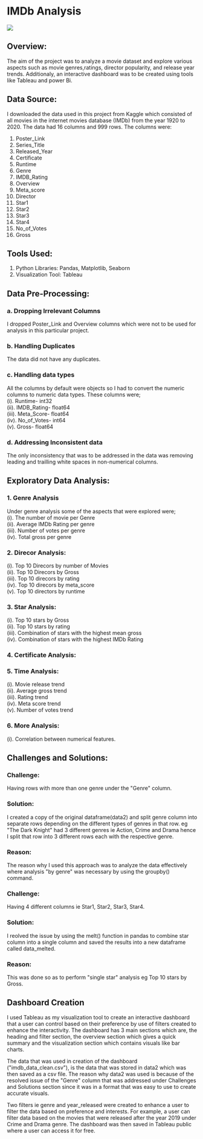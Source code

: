 # IMDb Analysis
![](https://github.com/MorganTheAnalyst/Movie_Data_Analysis/blob/master/Images/Theme.jpg)
## Overview:
The aim of the project was to analyze a movie dataset and explore various aspects such as movie genres,ratings, director popularity, and release year trends. Additionaly, an interactive dashboard was to be created using tools like Tableau and power Bi.

## Data Source:
I downloaded the data used in this project from Kaggle which consisted of all movies in the internet movies database (IMDb) from the year 1920 to 2020. The data had 16 columns and 999 rows. The columns were:
1. Poster_Link
2. Series_Title
3. Released_Year	
4. Certificate	
5. Runtime	
6. Genre	
7. IMDB_Rating	
8. Overview	
9. Meta_score	
10. Director	
11. Star1	
12. Star2	
13. Star3	
14. Star4	
15. No_of_Votes	
16. Gross

## Tools Used:
1. Python Libraries: Pandas, Matplotlib, Seaborn
2. Visualization Tool: Tableau

## Data Pre-Processing:
### a. Dropping Irrelevant Columns
I dropped Poster_Link and Overview columns which were not to be used for analysis in this particular project.

### b.  Handling Duplicates
The data did not have any duplicates.

### c. Handling data types
All the columns by default were objects so I had to convert the numeric columns to numeric data types. These columns were; <br>
(i). Runtime- int32 </br>
(ii). IMDB_Rating- float64 </br>
(iii). Meta_Score- float64 </br>
(iv). No_of_Votes- int64 </br>
(v). Gross- float64 </br>

### d. Addressing Inconsistent data
The only inconsistency that was to be addressed in the data was removing leading and trailling white spaces in non-numerical columns.

## Exploratory Data Analysis:
### 1. Genre  Analysis
Under genre analysis some of the aspects that were explored were; <br>
(i). The number of movie per Genre <br>
(ii). Average IMDb Rating per genre <br>
(iii). Number of votes per genre <br>
(iv). Total gross per genre <br>

### 2. Direcor Analysis:
(i). Top 10 Direcors by number of Movies <br>
(ii). Top 10 Direcors by Gross <br>
(iii). Top 10 direcors by rating <br>
(iv). Top 10 direcors by meta_score <br>
(v). Top 10 directors by runtime <br>

### 3. Star Analysis:
(i). Top 10 stars by Gross <br>
(ii). Top 10 stars by rating <br>
(iii). Combination of stars with the highest mean gross <br>
(iv). Combination of stars with the highest IMDb Rating <br>

### 4. Certificate Analysis:
### 5. Time Analysis:
(i). Movie release trend <br>
(ii). Average gross trend <br>
(iii). Rating trend <br>
(iv). Meta score trend <br>
(v). Number of votes trend <br>

### 6. More Analysis:
(i). Correlation  between numerical features.

## Challenges and Solutions:

### Challenge: 
Having rows with more than one genre under the "Genre" column.
### Solution:
I created a copy of the original dataframe(data2) and split genre column into separate rows depending on the different types of genres in that  row. eg "The Dark Knight" had 3 different genres ie Action, Crime and Drama hence I split that row into 3 different rows each with the respective genre.
### Reason:
The reason why I used this approach was to analyze the data effectively where analysis "by genre" was necessary by using the groupby() command.


### Challenge:
Having 4 different columns ie Star1, Star2, Star3, Star4.
### Solution:
I reolved the issue by using the melt() function in pandas to combine star column into a single column and saved the results into a new dataframe called data_melted.
### Reason:
This was done so as to perform "single star" analysis eg Top 10 stars by Gross.

## Dashboard Creation
I used Tableau as my visualization tool to create an interactive dashboard that a user can control based on their preference by use of filters created to enhance the interactivity. The dashboard has 3 main sections which are, the heading and filter section, the overview section which gives a quick summary and the visualization section which contains visuals like bar charts.

The data that was used in creation of the dashboard ("imdb_data_clean.csv"), is the data that was stored in data2 which was then saved as a csv file.
The reason why data2 was used is because of the resolved issue of the "Genre" column that was addressed under Challenges and Solutions section since it was in a format that was easy to use to create accurate visuals.

Two filters ie genre and year_released were created to enhance a user to filter the data based on preference and interests. For example, a user can filter data based on the movies that were released after the year 2019 under Crime and Drama genre. The dashboard was then saved in Tableau public where a user can access it for free.
